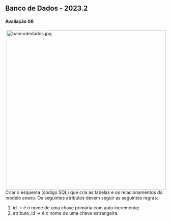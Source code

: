 <h2> Banco de Dados - 2023.2 </h2>

<h4> Avaliação 08 </h4>

<img alt="bancodedados.jpg"  align="right"  height="500cm" src="https://github.com/thalitaasuzy/bd-info-p4/assets/112733274/873a8d1f-b879-45fb-b6d1-8e1b3dc98ba4"  />

Criar o esquema (código SQL) que cria as tabelas e os relacionamentos do modelo anexo. 
Os seguintes atributos devem seguir as seguintes regras:
1) id -> é o nome de uma chave primária com auto incremento;
2) atributo_id -> é o nome de uma chave estrangeira.



<!-- -->
